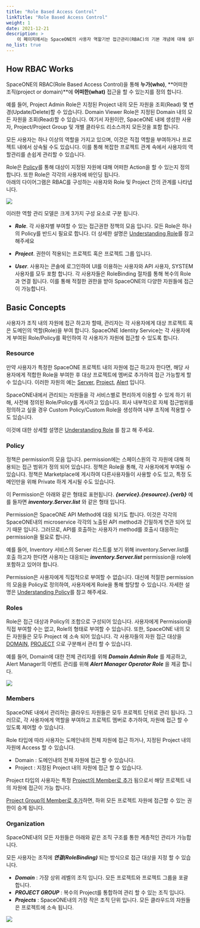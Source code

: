 ```yaml
---
title: "Role Based Access Control"
linkTitle: "Role Based Access Control"
weight: 1
date: 2021-12-21
description: >
    이 페이지에서는 SpaceONE의 사용자 역할기반 접근관리(RBAC)의 기본 개념에 대해 살펴봅니다.
no_list: true
---
```


## How RBAC Works

SpaceONE의 RBAC(Role Based Access Control)을 통해 **누가(who)**, **어떠한 조직(project or domain)**에 **어떠한(what)** 접근을 할 수 있는지를 정의 합니다.

예를 들어, Project Admin Role은 지정된 Project 내의 모든 자원을 조회(Read) 몇 변경(Update/Delete)할 수 있습니다. Domain Viewer Role은 지정된 Domain 내의 모든 자원을 조회(Read)할 수 있습니다.
여기서 자원이란, SpaceONE 내에 생성한 사용자, Project/Project Group 및 개별 클라우드 리소스까지 모든것을 포함 합니다.

모든 사용자는 하나 이상의 역할을 가지고 있으며, 이것은 직접 역할을 부여하거나 프로젝트 내에서 상속될 수도 있습니다.
이를 통해 복잡한 프로젝트 관계 속에서 사용자의 역할관리를 손쉽게 관리할 수 있습니다.

Role은 [Policy](/ko/docs/concepts/identity/rbac/#policy)를 통해 대상이 지정된 자원에 대해 어떠한 Action을 할 수 있는지 정의 합니다.
또한 Role은 각각의 사용자에 바인딩 됩니다.  
아래의 다이어그램은 RBAC를 구성하는 사용자와 Role 및 Project 간의 관계를 나타냅니다.

![](/ko/docs/concepts/identity/rbac/rbac_img/rbac_concept_img01.png)

이러한 역할 관리 모델은 크게 3가지 구성 요소로 구분 됩니다.

- _**Role**_. 각 사용자별 부여할 수 있는 접근권한 정책의 모음 입니다. 모든 Role은 하나의 Policy를 반드시 필요로 합니다.
  더 상세한 설명은 [Understanding Role](/ko/docs/concepts/identity/rbac/understanding-role/)를 참고해주세요

- _**Project**_. 권한이 적용되는 프로젝트 혹은 프로젝트 그룹 입니다.  

- _**User**_. 사용자는 콘솔에 로그인하여 UI를 이용하는 사용자와 API 사용자, SYSTEM 사용자를 모두 포함 합니다.
  각 사용자들은 RoleBinding 절차를 통해 복수의 Role과 연결 됩니다. 이를 통해 적절한 권한을 받아 SpaceONE의 다양한 자원들에 접근이 가능합니다.



## Basic Concepts

사용자가 조직 내의 자원에 접근 하고자 할때, 관리자는 각 사용자에게 대상 프로젝트 혹은 도메인의 역할(Role)을 부여 합니다.
SpaceONE Identity Service는 각 사용자에게 부여된 Role/Policy를 확인하여 각 사용자가 자원에 접근할 수 있도록 합니다.

### Resource

만약 사용자가 특정한 SpaceONE 프로젝트 내의 자원에 접근 하고자 한다면, 해당 사용자에게 적합한 Role을 부여한 후 대상 프로젝트에 멤버로 추가하여 접근 가능할게 할 수 있습니다.
이러한 자원의 예는 [Server](/ko/docs/guides/inventory/server/), [Project](/ko/docs/guides/project/project_management/), [Alert](/docs/guides/alert_manager/alert/) 입니다.

SpaceONE내에서 관리되는 자원들을 각 서비스별로 편리하게 이용할 수 있게 하기 위해, 사전에 정의된 Role/Policy를 게시하고 있습니다.
회사 내부적으로 자체 접근범위를 정의하고 싶을 경우 Custom Policy/Custom Role을 생성하여 내부 조직에 적용할 수도 있습니다.

이것에 대한 상세할 설명은 [Understanding Role](/ko/docs/concepts/identity/rbac/understanding-role/) 를 참고 해 주세요.


### Policy

정책은 permission의 모음 입니다. permission에는 스페이스원의 각 자원에 대해 허용되는 접근 범위가 정의 되어 있습니다.
정책은 Role을 통해, 각 사용자에게 부여될 수 있습니다. 정책은 Marketplace에 게시하여 다른사용자들이 사용할 수도 있고, 특정 도메인만을 위해 Private 하게 게시될 수도 있습니다.

이 Permission은 아래와 같은 형태로 표현됩니다. _**{service}.{resource}.{verb}**_ 
예를 들자면 _**inventory.Server.list**_ 와 같은 형태 입니다.

Permission은 SpaceONE API Method에 대응 되기도 합니다. 이것은 각각의 SpaceONE내의 microservice 각각의 노출된 API method과 긴밀하게 연관 되어 있기 때문 입니다.
그러므로, API를 호출하는 사용자가 method를 호출시 대응하는 permission을 필요로 합니다. 

예를 들어, Inventory 서비스의 Server 리스트를 보기 위해 inventory.Server.list를 호출 하고자 한다면
사용자는 대응되는 _**inventory.Server.list**_ permission을 role에 포함하고 있어야 합니다.

Permission은 사용자에게 직접적으로 부여할 수 없습니다. 대신에 적절한 permission의 모음을 Policy로 정의하여, 사용자에게 Role을 통해 할당할 수 있습니다.
자세한 설명은 [Understanding Policy](/ko/docs/concepts/identity/rbac/understanding-policy/)를 참고 해주세요. 

### Roles

Role은 접근 대상과 Policy의 조합으로 구성되어 있습니다. 사용자에게 Permission을 직접 부여할 수는 없고, Role의 형태로 부여할 수 있습니다.
또한, SpaceONE 내의 모든 자원들은 모두 Project 에 소속 되어 있습니다. 각 사용자들의 자원 접근 대상을 [DOMAIN](/ko/docs/concepts/identity/rbac/understanding-role/#role-type), [PROJECT](/ko/docs/concepts/identity/rbac/understanding-role/#role-type) 으로 구분해서 관리 할 수 있습니다.

예를 들어, Domain에 대한 전체 관리자를 위해 _**Domain Admin Role**_ 를 제공하고, Alert Manager의 이벤트 관리를 위해 _**Alert Manager Operator Role**_ 을 제공 합니다.

![](/ko/docs/concepts/identity/rbac/rbac_img/rbac_concept_img02.png)


### Members

SpaceONE 내에서 관리하는 클라우드 자원들은 모두 프로젝트 단위로 관리 됩니다. 
그러므로, 각 사용자에게 역할을 부여하고 프로젝트 멤버로 추가하여, 자원에 접근 할 수 있도록 제어할 수 있습니다.

Role 타입에 따라 사용자는 도메인내의 전체 자원에 접근 하거나, 지정된 Project 내의 자원에 Access 할 수 있습니다.

- Domain : 도메인내의 전체 자원에 접근 할 수 있습니다.
- Project : 지정된 Project 내의 자원에 접근 할 수 있습니다.

Project 타입의 사용자는 특정 [Project의 Member로 추가](/ko/docs/guides/project/project_management/) 됨으로서 해당 프로젝트 내의 자원에 접근이 가능 합니다.

[Project Group의 Member로 추가](/ko/docs/guides/project/project_group_management/)하면, 하위 모든 프로젝트 자원에 접근할 수 있는 권한이 승계 됩니다.

### Organization

SpaceONE내의 모든 자원들은 아래와 같은 조직 구조를 통한 계층적인 관리가 가능합니다. 

모든 사용자는 조직에 _**연결(RoleBinding)**_ 되는 방식으로 접근 대상을 지정 할 수 있습니다. 
- _**Domain**_ : 가장 상위 레벨의 조직 입니다. 모든 프로젝트와 프로젝트 그룹을 포괄 합니다. 
- _**PROJECT GROUP**_ : 복수의 Project를 통합하여 관리 할 수 있는 조직 입니다. 
- _**Projects**_ : SpaceONE내의 가장 작은 조직 단위 입니다. 모든 클라우드의 자원들은 프로젝트에 소속 됩니다.  

![](/ko/docs/concepts/identity/rbac/rbac_img/rbac_concept_img03.png)



